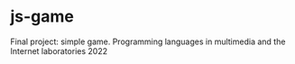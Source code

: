 # js-game
Final project: simple game.
Programming languages ​​in multimedia and the Internet laboratories
2022

